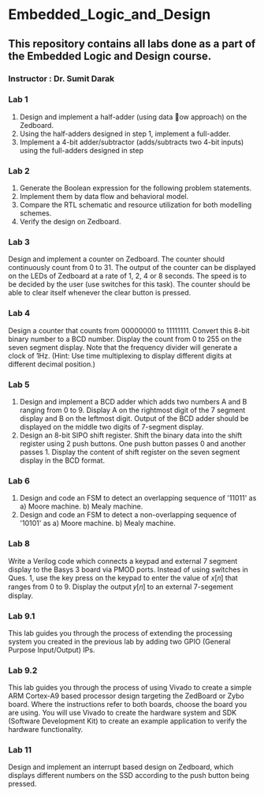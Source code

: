 # Embedded_Logic_and_Design
## This repository contains all labs done as a part of the Embedded Logic and Design course. 
### Instructor : Dr. Sumit Darak

### Lab 1
1. Design and implement a half-adder (using data ow approach) on the Zedboard.
2. Using the half-adders designed in step 1, implement a full-adder.
3. Implement a 4-bit adder/subtractor (adds/subtracts two 4-bit inputs) using the full-adders designed in step

### Lab 2
1. Generate the Boolean expression for the following problem statements.
2. Implement them by data flow and behavioral model.
3. Compare the RTL schematic and resource utilization for both modelling
schemes.
4. Verify the design on Zedboard.

### Lab 3
Design and implement a counter on Zedboard. The counter should continuously count from 0 to 31. The output of the counter can be displayed on the LEDs of Zedboard at a rate of 1, 2, 4 or 8 seconds. The speed is to be decided by the user (use switches for this task). The counter should be able to clear itself whenever the clear button is pressed.

### Lab 4
Design a counter that counts from 00000000 to 11111111. Convert this 8-bit binary number to a BCD number. Display the count from 0 to 255 on the seven segment display. Note that the frequency divider will generate a clock of 1Hz.
(Hint: Use time multiplexing to display different digits at different decimal position.)

### Lab 5
1) Design and implement a BCD adder which adds two numbers A and B ranging from 0 to 9. Display A on the rightmost digit of the 7 segment display and B on the leftmost digit. Output of the BCD adder should be displayed on the middle two digits of 7-segment display. 
2) Design an 8-bit SIPO shift register. Shift the binary data into the shift register using 2 push buttons. One push button passes 0 and another passes 1. Display the content of shift register on the seven segment display in the BCD format. 

### Lab 6
1) Design and code an FSM to detect an overlapping sequence of '11011' as
    a) Moore machine.
    b) Mealy machine.
2) Design and code an FSM to detect a non-overlapping sequence of '10101' as
    a) Moore machine.
    b) Mealy machine.

### Lab 8
Write a Verilog code which connects a keypad and external 7 segment display to the Basys 3 board via PMOD ports. Instead of using switches in Ques. 1, use the key press on the keypad to enter the value of 𝑥[𝑛] that ranges from 0 to 9. Display the output 𝑦[𝑛] to an external 7-segement display.

### Lab 9.1
This lab guides you through the process of extending the processing system you created in the previous lab by adding two GPIO (General Purpose Input/Output) IPs. 

### Lab 9.2
This lab guides you through the process of using Vivado to create a simple ARM Cortex-A9 based processor design targeting the ZedBoard or Zybo board. Where the instructions refer to both boards, choose the board you are using. You will use Vivado to create the hardware system and SDK (Software Development Kit) to create an example application to verify the hardware functionality. 

### Lab 11 
Design and implement an interrupt based design on Zedboard, which displays different numbers on the SSD according to the push button being pressed.
